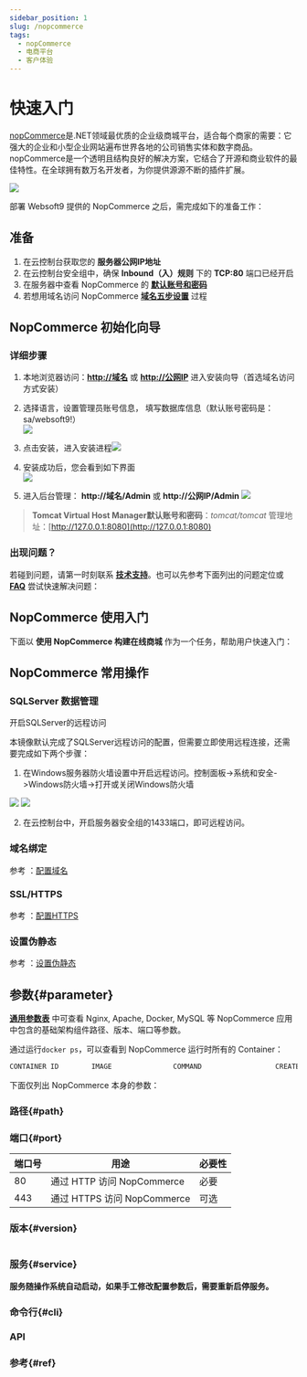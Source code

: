 ```yaml
---
sidebar_position: 1
slug: /nopcommerce
tags:
  - nopCommerce
  - 电商平台
  - 客户体验
---
```


# 快速入门

[nopCommerce]([nopcommerce.com](https://www.nopcommerce.com))是.NET领域最优质的企业级商城平台，适合每个商家的需要：它强大的企业和小型企业网站遍布世界各地的公司销售实体和数字商品。nopCommerce是一个透明且结构良好的解决方案，它结合了开源和商业软件的最佳特性。在全球拥有数万名开发者，为你提供源源不断的插件扩展。

![](https://netmarket.oss.aliyuncs.com/product/f8b1e93e-fba8-4fe3-b349-2a393ac01aa8.png)


部署 Websoft9 提供的 NopCommerce 之后，需完成如下的准备工作：

## 准备

1. 在云控制台获取您的 **服务器公网IP地址** 
2. 在云控制台安全组中，确保 **Inbound（入）规则** 下的 **TCP:80** 端口已经开启
3. 在服务器中查看 NopCommerce 的 **[默认账号和密码](./setup/credentials#getpw)**  
4. 若想用域名访问  NopCommerce **[域名五步设置](./dns#domain)** 过程


## NopCommerce 初始化向导

### 详细步骤

1. 本地浏览器访问：**[http://域名](http://域名)** 或 **[http://公网IP](http://公网IP)** 进入安装向导（首选域名访问方式安装）
    
2. 选择语言，设置管理员账号信息， 填写数据库信息（默认账号密码是：sa/websoft9!）  
   ![](http://libs.websoft9.com/Websoft9/DocsPicture/en/nopcommerce/nopcommerce-install-websoft9.png)

3. 点击安装， 进入安装进程![](http://libs.websoft9.com/Websoft9/DocsPicture/en/nopcommerce/nopcommerce-intalling-websoft9.png)

4. 安装成功后，您会看到如下界面  
   ![](http://libs.websoft9.com/Websoft9/DocsPicture/en/nopcommerce/nopcommerce-front-websoft9.png)

5. 进入后台管理： **http://域名/Admin**  或  **http://公网IP/Admin**
   ![](http://libs.websoft9.com/Websoft9/DocsPicture/en/nopcommerce/nopcommerce-backend-websoft9.png)

> **Tomcat Virtual Host Manager默认账号和密码**：*tomcat/tomcat* 
> 管理地址：[http://127.0.0.1:8080](http://127.0.0.1:8080)

### 出现问题？

若碰到问题，请第一时刻联系 **[技术支持](./helpdesk)**。也可以先参考下面列出的问题定位或  **[FAQ](./faq#setup)** 尝试快速解决问题：

## NopCommerce 使用入门

下面以 **使用 NopCommerce 构建在线商城** 作为一个任务，帮助用户快速入门：


## NopCommerce 常用操作

### SQLServer 数据管理

开启SQLServer的远程访问

本镜像默认完成了SQLServer远程访问的配置，但需要立即使用远程连接，还需要完成如下两个步骤：

1.  在Windows服务器防火墙设置中开启远程访问。控制面板-&gt;系统和安全-&gt;Windows防火墙-&gt;打开或关闭Windows防火墙 

![](http://libs.websoft9.com/Websoft9/DocsPicture/zh/sqlserver2014/sqlserver-firewall001-websoft9.png) ![](http://libs.websoft9.com/Websoft9/DocsPicture/zh/sqlserver2014/sqlserver-firewall002-websoft9.png)

2.  在云控制台中，开启服务器安全组的1433端口，即可远程访问。

### 域名绑定

参考 ：[配置域名](./iis#binddomain)

### SSL/HTTPS

参考 ：[配置HTTPS](./iis#https)

### 设置伪静态

参考 ：[设置伪静态](./iis#rewrite)

## 参数{#parameter}

**[通用参数表](../setup/parameter)** 中可查看 Nginx, Apache, Docker, MySQL 等 NopCommerce 应用中包含的基础架构组件路径、版本、端口等参数。 

通过运行`docker ps`，可以查看到 NopCommerce 运行时所有的 Container：

```bash
CONTAINER ID        IMAGE               COMMAND                  CREATED             STATUS              PORTS                                NAMES
```


下面仅列出 NopCommerce 本身的参数：

### 路径{#path}


### 端口{#port}

| 端口号 | 用途                                          | 必要性 |
| ------ | --------------------------------------------- | ------ |
| 80   | 通过 HTTP 访问 NopCommerce | 必要   |
| 443   | 通过 HTTPS 访问 NopCommerce | 可选   |

### 版本{#version}

```shell

```

### 服务{#service}

**服务随操作系统自动启动，如果手工修改配置参数后，需要重新启停服务。**

### 命令行{#cli}

### API

### 参考{#ref}

